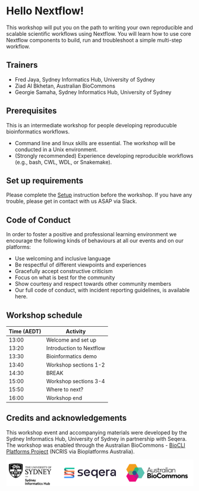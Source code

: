 # Hello Nextflow!

This workshop will put you on the path to writing your own reproducible and scalable scientific workflows using Nextflow. You will learn how to use core Nextflow components to build, run and troubleshoot a simple multi-step workflow.  


## Trainers  

* Fred Jaya, Sydney Informatics Hub, University of Sydney
* Ziad Al Bkhetan, Australian BioCommons
* Georgie Samaha, Sydney Informatics Hub, University of Sydney

## Prerequisites  

This is an intermediate workshop for people developing reproducuble bioinformatics workflows.

* Command line and linux skills are essential. The workshop will be conducted in a Unix environment.  
* (Strongly recommended) Experience developing reproducible workflows (e.g., bash, CWL, WDL, or Snakemake).  

## Set up requirements  

Please complete the [Setup](setup.md) instruction before the workshop. If you have any trouble, please get in contact with us ASAP via Slack.

## Code of Conduct  

In order to foster a positive and professional learning environment we encourage the following kinds of behaviours at all our events and on our platforms:

* Use welcoming and inclusive language
* Be respectful of different viewpoints and experiences
* Gracefully accept constructive criticism
* Focus on what is best for the community
* Show courtesy and respect towards other community members
* Our full code of conduct, with incident reporting guidelines, is available here.

## Workshop schedule  

| Time (AEDT) | Activity                           |
| ----------- | ---------------------------------- |
| 13:00       | Welcome and set up                 |
| 13:20       | Introduction to Nextflow           |
| 13:30       | Bioinformatics demo                |
| 13:40       | Workshop sections 1-2              |
| 14:30       | BREAK                              |
| 15:00       | Workshop sections 3-4              |
| 15:50       | Where to next?                     |
| 16:00       | Workshop end                       |


## Credits and acknowledgements

This workshop event and accompanying materials were developed by the Sydney Informatics Hub, University of Sydney in partnership with Seqera. The workshop was enabled through the Australian BioCommons - [BioCLI Platforms Project](https://www.biocommons.org.au/biocli) (NCRIS via Bioplatforms Australia). 

![](./img/logos.png)
